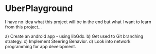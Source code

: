 # UberPlayground

I have no idea what this project will be in the end but what I want to learn from this project...

a) Create an android app - using libGdx.
b) Get used to Git branching strategy.
c) Implement Steering Behavior.
d) Look into network programming for app development.